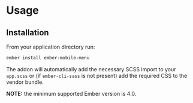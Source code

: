 # Usage
## Installation
From your application directory run: 

```sh
ember install ember-mobile-menu
```

The addon will automatically add the necessary SCSS import to your `app.scss` or (if `ember-cli-sass` is not present) add the required CSS to the vendor bundle.

**NOTE:** the minimum supported Ember version is 4.0.
